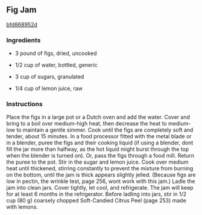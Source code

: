 ## Fig Jam

[bfd868952d](http://www.epicurious.com/recipes/food/views/fig-jam-379680)

### Ingredients

 - 3 pound of figs, dried, uncooked

 - 1/2 cup of water, bottled, generic

 - 3 cup of sugars, granulated

 - 1/4 cup of lemon juice, raw

### Instructions

Place the figs in a large pot or a Dutch oven and add the water. Cover and bring to a boil over medium-high heat, then decrease the heat to medium-low to maintain a gentle simmer. Cook until the figs are completely soft and tender, about 15 minutes. In a food processor fitted with the metal blade or in a blender, puree the figs and their cooking liquid (if using a blender, dont fill the jar more than halfway, as the hot liquid might burst through the top when the blender is turned on). Or, pass the figs through a food mill. Return the puree to the pot. Stir in the sugar and lemon juice. Cook over medium heat until thickened, stirring constantly to prevent the mixture from burning on the bottom, until the jam is thick appears slightly jelled. (Because figs are low in pectin, the wrinkle test, page 256, wont work with this jam.) Ladle the jam into clean jars. Cover tightly, let cool, and refrigerate. The jam will keep for at least 6 months in the refrigerator. Before ladling into jars, stir in 1/2 cup (80 g) coarsely chopped Soft-Candied Citrus Peel (page 253) made with lemons.